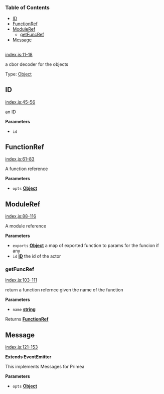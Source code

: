<!-- Generated by documentation.js. Update this documentation by updating the source code. -->

### Table of Contents

-   [ID][1]
-   [FunctionRef][2]
-   [ModuleRef][3]
    -   [getFuncRef][4]
-   [Message][5]

## 

[index.js:11-18][6]

a cbor decoder for the objects

Type: [Object][7]

## ID

[index.js:45-56][8]

an ID

**Parameters**

-   `id`  

## FunctionRef

[index.js:61-83][9]

A function reference

**Parameters**

-   `opts` **[Object][7]** 

## ModuleRef

[index.js:88-116][10]

A module reference

**Parameters**

-   `exports` **[Object][7]** a map of exported function to params for the funcion if any
-   `id` **[ID][11]** the id of the actor

### getFuncRef

[index.js:103-111][12]

return a function refernce given the name of the function

**Parameters**

-   `name` **[string][13]** 

Returns **[FunctionRef][14]** 

## Message

[index.js:121-153][15]

**Extends EventEmitter**

This implements Messages for Primea

**Parameters**

-   `opts` **[Object][7]** 

[1]: #id

[2]: #functionref

[3]: #moduleref

[4]: #getfuncref

[5]: #message

[6]: https://github.com/primea/js-primea-objects/blob/a705e6ebfe30e96dda8d5d7b2d25007d23fac40b/index.js#L11-L18 "Source code on GitHub"

[7]: https://developer.mozilla.org/docs/Web/JavaScript/Reference/Global_Objects/Object

[8]: https://github.com/primea/js-primea-objects/blob/a705e6ebfe30e96dda8d5d7b2d25007d23fac40b/index.js#L45-L56 "Source code on GitHub"

[9]: https://github.com/primea/js-primea-objects/blob/a705e6ebfe30e96dda8d5d7b2d25007d23fac40b/index.js#L61-L83 "Source code on GitHub"

[10]: https://github.com/primea/js-primea-objects/blob/a705e6ebfe30e96dda8d5d7b2d25007d23fac40b/index.js#L88-L116 "Source code on GitHub"

[11]: #id

[12]: https://github.com/primea/js-primea-objects/blob/a705e6ebfe30e96dda8d5d7b2d25007d23fac40b/index.js#L103-L111 "Source code on GitHub"

[13]: https://developer.mozilla.org/docs/Web/JavaScript/Reference/Global_Objects/String

[14]: #functionref

[15]: https://github.com/primea/js-primea-objects/blob/a705e6ebfe30e96dda8d5d7b2d25007d23fac40b/index.js#L121-L153 "Source code on GitHub"
